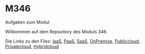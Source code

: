 # M346
Aufgaben zum Modul

Willkommen auf dem Repsoitory des Moduls 346.

Die Links zu den Files:
[IaaS](https://github.com/Luckystrike612/M346/blob/7850c16071befc1ca6dc76557de5fdc2e2d7995e/IaaS.md), [PaaS](https://github.com/Luckystrike612/M346/blob/7850c16071befc1ca6dc76557de5fdc2e2d7995e/PaaS.md), [SaaS](https://github.com/Luckystrike612/M346/blob/634e75872a389451beefaba03348c94b729ba83c/SaaS.md), [OnPremise](https://github.com/Luckystrike612/M346/blob/634e75872a389451beefaba03348c94b729ba83c/OnPremise.md), [Publiccloud](https://github.com/Luckystrike612/M346/blob/634e75872a389451beefaba03348c94b729ba83c/Publiccloud.md), [Privatecloud](https://github.com/Luckystrike612/M346/blob/634e75872a389451beefaba03348c94b729ba83c/Privatecloud.md), [Hybridcloud](https://github.com/Luckystrike612/M346/blob/634e75872a389451beefaba03348c94b729ba83c/Hybridcloud.md)


